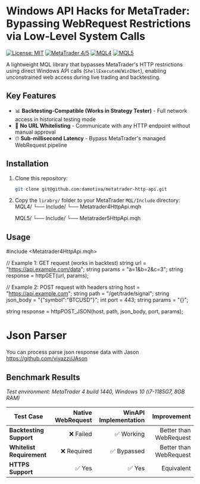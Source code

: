 
# Windows API Hacks for MetaTrader: Bypassing WebRequest Restrictions via Low-Level System Calls


[![License: MIT](https://img.shields.io/badge/License-MIT-yellow.svg)](https://opensource.org/licenses/MIT)
[![MetaTrader 4/5](https://img.shields.io/badge/Platform-MetaTrader%204|5-blue)](https://www.metatrader5.com)
[![MQL4](https://img.shields.io/badge/Language-MQL4-orange)](https://www.mql4.com)
[![MQL5](https://img.shields.io/badge/Language-MQL5-orange)](https://www.mql5.com)

A lightweight MQL library that bypasses MetaTrader's HTTP restrictions using direct Windows API calls (`ShellExecuteW`/`WinINet`), enabling unconstrained web access during live trading and backtesting.

## Key Features
- 📊 **Backtesting-Compatible (Works in Strategy Tester)** - Full network access in historical testing mode
- 🚫 **No URL Whitelisting** - Communicate with any HTTP endpoint without manual approval
- ⏱ **Sub-millisecond Latency** - Bypass MetaTrader's managed WebRequest pipeline

## Installation
1. Clone this repository:
   ```bash
   git clone git@github.com:damotiva/metatrader-http-api.git
   ```

2. Copy the  `lirabry/`  folder to your MetaTrader  `MQL/Include`  directory:
MQL4/
└── Include/
    └── Metatrader4HttpApi.mqh

	MQL5/
	└── Include/
	    └── Metatrader5HttpApi.mqh
        
## Usage

#include <Metatrader4HttpApi.mqh>

// Example 1: GET request (works in backtest)
string url = "https://api.example.com/data";
string params = "a=1&b=2&c=3";
string response = httpGET(url, params);

// Example 2: POST request with headers
string host = "https://api.example.com";
string path = "/get/trade/signal";
string json_body = "{\"symbol\":\"BTCUSD\"}";
int port = 443;
string params = "{}";

string response = httpPOST_JSON(host, path, json_body, port, params);


# Json Parser
You can process parse json response data with Jason https://github.com/vivazzi/JAson


## Benchmark Results

*Test environment: MetaTrader 4 build 1440, Windows 10 (i7-1185G7, 8GB RAM)*

| Test Case                      | Native WebRequest | WinAPI Implementation | Improvement       |
|--------------------------------|------------------:|----------------------:|------------------:|
| **Backtesting Support**        | ❌ Failed         | ✅ Working            | Better than WebRequest               |
| **Whitelist Requirement**      | ❌ Required       | ✅ Bypassed           | Better than WebRequest               |
| **HTTPS Support**              | ✅ Yes            | ✅ Yes                | Equivalent        |

